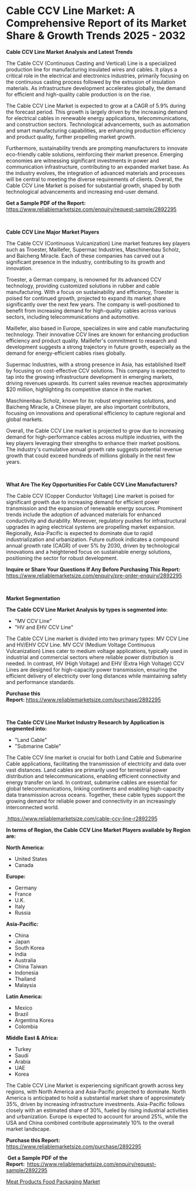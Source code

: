 <p><h1>Cable CCV Line Market: A Comprehensive Report of its Market Share & Growth Trends 2025 - 2032</h1></p><p><strong>Cable CCV Line Market Analysis and Latest Trends</strong></p>
<p><p>The Cable CCV (Continuous Casting and Vertical) Line is a specialized production line for manufacturing insulated wires and cables. It plays a critical role in the electrical and electronics industries, primarily focusing on the continuous casting process followed by the extrusion of insulation materials. As infrastructure development accelerates globally, the demand for efficient and high-quality cable production is on the rise.</p><p>The Cable CCV Line Market is expected to grow at a CAGR of 5.9% during the forecast period. This growth is largely driven by the increasing demand for electrical cables in renewable energy applications, telecommunications, and construction sectors. Technological advancements, such as automation and smart manufacturing capabilities, are enhancing production efficiency and product quality, further propelling market growth.</p><p>Furthermore, sustainability trends are prompting manufacturers to innovate eco-friendly cable solutions, reinforcing their market presence. Emerging economies are witnessing significant investments in power and communication infrastructure, contributing to an expanded market base. As the industry evolves, the integration of advanced materials and processes will be central to meeting the diverse requirements of clients. Overall, the Cable CCV Line Market is poised for substantial growth, shaped by both technological advancements and increasing end-user demand.</p></p>
<p><strong>Get a Sample PDF of the Report:&nbsp;</strong> <a href="https://www.reliablemarketsize.com/enquiry/request-sample/2892295?utm_campaign=2740&utm_medium=2&utm_source=Github&utm_content=ia&utm_term=15032025&utm_id=cable-ccv-line">https://www.reliablemarketsize.com/enquiry/request-sample/2892295</a></p>
<p>&nbsp;</p>
<p><strong>Cable CCV Line Major Market Players</strong></p>
<p><p>The Cable CCV (Continuous Vulcanization) Line market features key players such as Troester, Maillefer, Supermac Industries, Maschinenbau Scholz, and Baicheng Miracle. Each of these companies has carved out a significant presence in the industry, contributing to its growth and innovation.</p><p>Troester, a German company, is renowned for its advanced CCV technology, providing customized solutions in rubber and cable manufacturing. With a focus on sustainability and efficiency, Troester is poised for continued growth, projected to expand its market share significantly over the next few years. The company is well-positioned to benefit from increasing demand for high-quality cables across various sectors, including telecommunications and automotive.</p><p>Maillefer, also based in Europe, specializes in wire and cable manufacturing technology. Their innovative CCV lines are known for enhancing production efficiency and product quality. Maillefer's commitment to research and development suggests a strong trajectory in future growth, especially as the demand for energy-efficient cables rises globally.</p><p>Supermac Industries, with a strong presence in Asia, has established itself by focusing on cost-effective CCV solutions. This company is expected to tap into the growing infrastructure development in emerging markets, driving revenues upwards. Its current sales revenue reaches approximately $20 million, highlighting its competitive stance in the market.</p><p>Maschinenbau Scholz, known for its robust engineering solutions, and Baicheng Miracle, a Chinese player, are also important contributors, focusing on innovations and operational efficiency to capture regional and global markets.</p><p>Overall, the Cable CCV Line market is projected to grow due to increasing demand for high-performance cables across multiple industries, with the key players leveraging their strengths to enhance their market positions. The industry's cumulative annual growth rate suggests potential revenue growth that could exceed hundreds of millions globally in the next few years.</p></p>
<p>&nbsp;</p>
<p><strong>What Are The Key Opportunities For Cable CCV Line Manufacturers?</strong></p>
<p><p>The Cable CCV (Copper Conductor Voltage) Line market is poised for significant growth due to increasing demand for efficient power transmission and the expansion of renewable energy sources. Prominent trends include the adoption of advanced materials for enhanced conductivity and durability. Moreover, regulatory pushes for infrastructural upgrades in aging electrical systems are propelling market expansion. Regionally, Asia-Pacific is expected to dominate due to rapid industrialization and urbanization. Future outlook indicates a compound annual growth rate (CAGR) of over 5% by 2030, driven by technological innovations and a heightened focus on sustainable energy solutions, positioning the sector for robust development.</p></p>
<p><strong>Inquire or Share Your Questions If Any Before Purchasing This Report:</strong> <a href="https://www.reliablemarketsize.com/enquiry/pre-order-enquiry/2892295?utm_campaign=2740&utm_medium=2&utm_source=Github&utm_content=ia&utm_term=15032025&utm_id=cable-ccv-line">https://www.reliablemarketsize.com/enquiry/pre-order-enquiry/2892295</a></p>
<p>&nbsp;</p>
<p><strong>Market Segmentation</strong></p>
<p><strong>The Cable CCV Line Market Analysis by types is segmented into:</strong></p>
<p><ul><li>"MV CCV Line"</li><li>"HV and EHV CCV Line"</li></ul></p>
<p><p>The Cable CCV Line market is divided into two primary types: MV CCV Line and HV/EHV CCV Line. MV CCV (Medium Voltage Continuous Vulcanization) Lines cater to medium voltage applications, typically used in industrial and commercial sectors where reliable power distribution is needed. In contrast, HV (High Voltage) and EHV (Extra High Voltage) CCV Lines are designed for high-capacity power transmission, ensuring the efficient delivery of electricity over long distances while maintaining safety and performance standards.</p></p>
<p><strong>Purchase this Report:&nbsp;</strong><a href="https://www.reliablemarketsize.com/purchase/2892295?utm_campaign=2740&utm_medium=2&utm_source=Github&utm_content=ia&utm_term=15032025&utm_id=cable-ccv-line">https://www.reliablemarketsize.com/purchase/2892295</a></p>
<p>&nbsp;</p>
<p><strong>The Cable CCV Line Market Industry Research by Application is segmented into:</strong></p>
<p><ul><li>"Land Cable"</li><li>"Submarine Cable"</li></ul></p>
<p><p>The Cable CCV line market is crucial for both Land Cable and Submarine Cable applications, facilitating the transmission of electricity and data over vast distances. Land cables are primarily used for terrestrial power distribution and telecommunications, enabling efficient connectivity and energy transfer on land. In contrast, submarine cables are essential for global telecommunications, linking continents and enabling high-capacity data transmission across oceans. Together, these cable types support the growing demand for reliable power and connectivity in an increasingly interconnected world.</p></p>
<p><a href="https://www.reliablemarketsize.com/cable-ccv-line-r2892295?utm_campaign=2740&utm_medium=2&utm_source=Github&utm_content=ia&utm_term=15032025&utm_id=cable-ccv-line">&nbsp;https://www.reliablemarketsize.com/cable-ccv-line-r2892295</a></p>
<p><strong>In terms of Region, the Cable CCV Line Market Players available by Region are:</strong></p>
<p>
    <p> <strong> North America: </strong>
        <ul>
            <li>United States</li>
            <li>Canada</li>
        </ul>
        </p> 
    <p> <strong> Europe: </strong>
        <ul>
            <li>Germany</li>
            <li>France</li>
            <li>U.K.</li>
            <li>Italy</li>
            <li>Russia</li>
        </ul>
        </p> 
    <p> <strong> Asia-Pacific: </strong>
        <ul>
            <li>China</li>
            <li>Japan</li>
            <li>South Korea</li>
            <li>India</li>
            <li>Australia</li>
            <li>China Taiwan</li>
            <li>Indonesia</li>
            <li>Thailand</li>
            <li>Malaysia</li>
        </ul>
        </p> 
    <p> <strong> Latin America: </strong>
        <ul>
            <li>Mexico</li>
            <li>Brazil</li>
            <li>Argentina Korea</li>
            <li>Colombia</li>
        </ul>
        </p> 
    <p> <strong> Middle East & Africa: </strong>
        <ul>
            <li>Turkey</li>
            <li>Saudi</li>
            <li>Arabia</li>
            <li>UAE</li>
            <li>Korea</li>
        </ul>
    </p>
    </p>
<p><p>The Cable CCV Line Market is experiencing significant growth across key regions, with North America and Asia-Pacific projected to dominate. North America is anticipated to hold a substantial market share of approximately 35%, driven by increasing infrastructure investments. Asia-Pacific follows closely with an estimated share of 30%, fueled by rising industrial activities and urbanization. Europe is expected to account for around 25%, while the USA and China combined contribute approximately 10% to the overall market landscape.</p></p>
<p><strong>Purchase this Report: </strong><a href="https://www.reliablemarketsize.com/purchase/2892295?utm_campaign=2740&utm_medium=2&utm_source=Github&utm_content=ia&utm_term=15032025&utm_id=cable-ccv-line">https://www.reliablemarketsize.com/purchase/2892295</a></p>
<p>&nbsp;<strong>Get a Sample PDF of the Report:&nbsp;&nbsp;</strong><a href="https://www.reliablemarketsize.com/enquiry/request-sample/2892295?utm_campaign=2740&utm_medium=2&utm_source=Github&utm_content=ia&utm_term=15032025&utm_id=cable-ccv-line">https://www.reliablemarketsize.com/enquiry/request-sample/2892295</a></p>
<p><strong></strong></p>
<p><p><a href="https://github.com/vjorelaclliv/Market-Research-Report-List-1/blob/main/meat-products-food-packaging-market.md?utm_campaign=2740&utm_medium=2&utm_source=Github&utm_content=ia&utm_term=15032025&utm_id=cable-ccv-line">Meat Products Food Packaging Market</a></p></p>